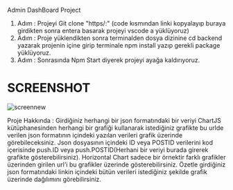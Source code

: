 Admin DashBoard Project

1. Adım : Projeyi Git clone "https/:" (code kısmından linki kopyalayıp buraya girdikten sonra entera basarak projeyi vscode a yüklüyoruz)
2. Adım : Proje yüklendikten sonra terminalden dosya dizinine cd backend yazarak projenin içine girip terminale npm install yazıp gerekli package yüklüyoruz.
3. Adım : Sonrasında Npm Start diyerek projeyi ayağa kaldırıyoruz.
   
# SCREENSHOT

![screennew](https://github.com/Alperenyilan/AdminDashboardwithChartJS/assets/49797242/8ddbd8a8-694b-4976-9153-faaf5093adc0)


Proje Hakkında : Girdiğiniz herhangi bir json formatındaki bir veriyi ChartJS kütüphanesinden herhangi bir grafiği kullanarak istediğiniz grafikte bu urlde verilen json formatının içindeki yazılan verileri grafik üzerinde görebileceksiniz. Json dosyasının içindeki ID veya POSTID verilerini kod içerisinde push.ID veya push.POSTID(Herhani bir veriyi burada girerek grafikte gösterebilirsiniz). Horizontal Chart sadece bir örnektir farklı grafikler üzerinden girilen url'i bu grafikler üzerinde gösterebilirsiniz. Özetle girdiğiniz json formatındaki linkin içindeki bütün verileri istediğiniz şekilde grafik üzerinde dağılımını görebilirsiniz.
